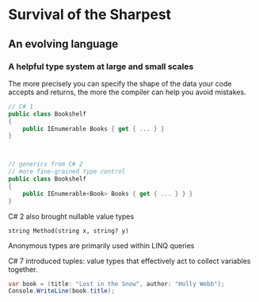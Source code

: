 # Survival of the Sharpest

## An evolving language

### A helpful type system at large and small scales

The more precisely you can specify the shape of the data your code accepts and returns, the more the compiler can help you avoid mistakes.

```csharp
// C# 1 
public class Bookshelf
{
    public IEnumerable Books { get { ... } }
}



// generics from C# 2
// more fine-grained type control
public class Bookshelf
{
    public IEnumerable<Book> Books { get { ... } } }
}
```

C# 2 also brought nullable value types

```charp
string Method(string x, string? y)
```

Anonymous types are primarily used within LINQ queries

C# 7 introduced tuples: value types that effectively act to collect variables together.

```csharp
var book = (title: "Lost in the Snow", author: "Holly Webb");
Console.WriteLine(book.title);
```
